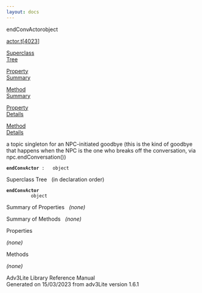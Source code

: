 ```yaml
---
layout: docs
---
```

<span class="title">endConvActor</span><span class="type">object</span>

[actor.t](../file/actor.t.html)\[[4023](../source/actor.t.html#4023)\]

[Superclass  
Tree](#_SuperClassTree_)

[Property  
Summary](#_PropSummary_)

[Method  
Summary](#_MethodSummary_)

[Property  
Details](#_Properties_)

[Method  
Details](#_Methods_)



a topic singleton for an NPC-initiated goodbye (this is the kind of
goodbye that happens when the NPC is the one who breaks off the
conversation, via npc.endConversation())

**`endConvActor`**` :   object`



<span id="_SuperClassTree_"></span>



<span class="hdln">Superclass Tree</span>   (in declaration order)



**`endConvActor`**  
`         object`  
<span id="_PropSummary_"></span>



<span class="hdln">Summary of Properties</span>  
*(none)* <span id="_MethodSummary_"></span>



<span class="hdln">Summary of Methods</span>  
*(none)* <span id="_Properties_"></span>



<span class="hdln">Properties</span>  



*(none)* <span id="_Methods_"></span>



<span class="hdln">Methods</span>  



*(none)*



Adv3Lite Library Reference Manual  
Generated on 15/03/2023 from adv3Lite version 1.6.1


